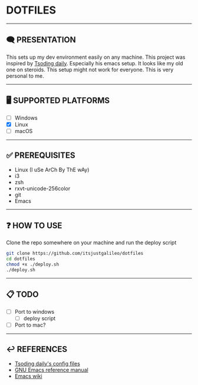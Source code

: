 # DOTFILES

---

## 🗨️ PRESENTATION

This sets up my dev environment easily on any machine.
This project was inspired by [Tsoding daily](https://www.youtube.com/@TsodingDaily). Especially his emacs setup. It looks like my old one on steroids.
This setup might not work for everyone. This is very personal to me.

---

## 🖥️ SUPPORTED PLATFORMS

- [ ] Windows
- [X] Linux
- [ ] macOS

---

## ✅ PREREQUISITES

- Linux (I uSe ArCh By ThE wAy)
- i3
- zsh
- rxvt-unicode-256color
- git
- Emacs

---

## ❓ HOW TO USE

Clone the repo somewhere on your machine and run the deploy script

```sh
git clone https://github.com/itsjustgalileo/dotfiles
cd dotfiles
chmod +x ./deploy.sh
./deploy.sh
```

---

## 📋 TODO

- [ ] Port to windows
  - [ ] deploy script
- [ ] Port to mac?

---

## ↩️ REFERENCES

- [Tsoding daily's config files](https://github.com/rexim/dotfiles/)
- [GNU Emacs reference manual](https://www.gnu.org/software/emacs/manual/)
- [Emacs wiki](https://www.emacswiki.org/)
